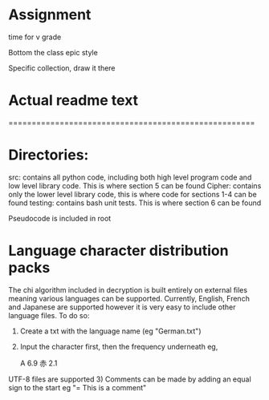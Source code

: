 # Assignment
time for v grade

Bottom the class epic style

Specific collection, draw it there

# Actual readme text
=====================================================


# Directories:

src: contains all python code, including both high level program code and low level library code. This is where section 5 can be found
Cipher: contains only the lower level library code, this is where code for sections 1-4 can be found
testing: contains bash unit tests. This is where section 6 can be found

Pseudocode is included in root

# Language character distribution packs
The chi algorithm included in decryption is built entirely on external files meaning various languages can be supported. Currently, English, French and Japanese are supported however it is very easy to include other language files. To do so:

1) Create a txt with the language name (eg "German.txt")
2) Input the character first, then the frequency underneath eg,

    A
    6.9
    赤
    2.1

UTF-8 files are supported
3) Comments can be made by adding an equal sign to the start eg "= This is a comment"